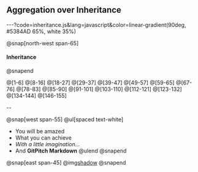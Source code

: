 ## Aggregation over Inheritance

---?code=inheritance.js&lang=javascript&color=linear-gradient(90deg, #5384AD 65%, white 35%)

@snap[north-west span-65]
#### Inheritance
@snapend

@[1-6]
@[8-16]
@[18-27]
@[29-37]
@[39-47]
@[49-57]
@[59-65]
@[67-76]
@[78-83]
@[85-90]
@[91-101]
@[103-110]
@[112-121]
@[123-132]
@[134-144]
@[146-155]

--


@snap[west span-55]
@ul[spaced text-white]
- You will be amazed
- What you can achieve
- *With a little imagination...*
- And **GitPitch Markdown**
@ulend
@snapend

@snap[east span-45]
@img[shadow](assets/img/conference.png)
@snapend
